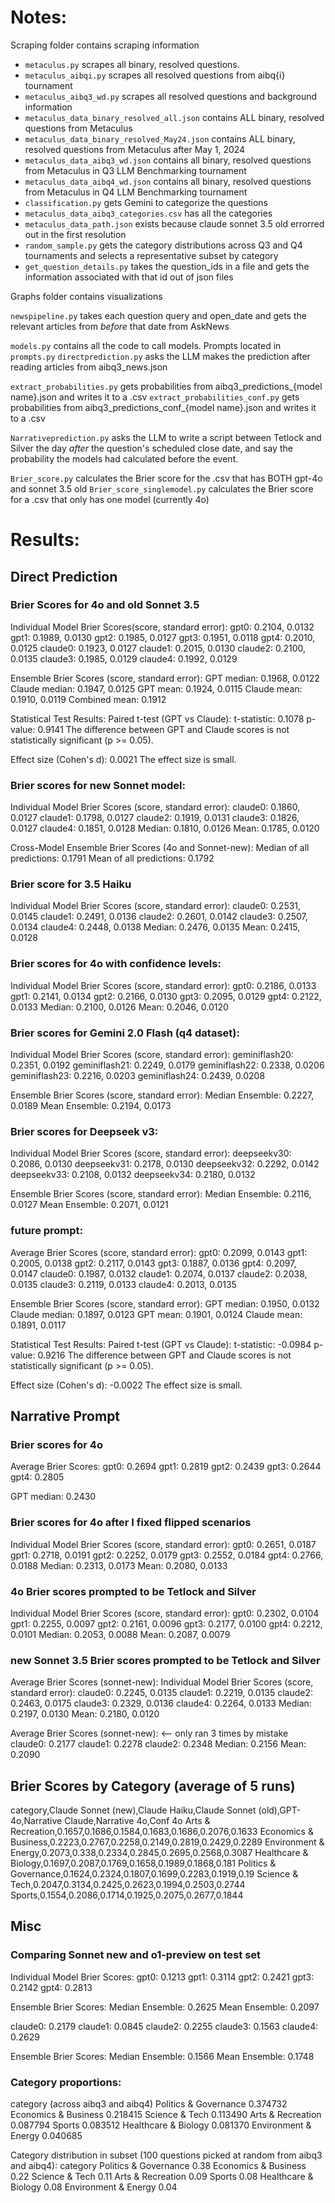 # Notes: 

Scraping folder contains scraping information
- `metaculus.py` scrapes all binary, resolved questions.
- `metaculus_aibqi.py` scrapes all resolved questions from aibq{i} tournament
- `metaculus_aibq3_wd.py` scrapes all resolved questions and background information
- `metaculus_data_binary_resolved_all.json` contains ALL binary, resolved questions from Metaculus
- `metaculus_data_binary_resolved_May24.json` contains ALL binary, resolved questions from Metaculus after May 1, 2024
- `metaculus_data_aibq3_wd.json` contains all binary, resolved questions from Metaculus in Q3 LLM Benchmarking tournament
- `metaculus_data_aibq4_wd.json` contains all binary, resolved questions from Metaculus in Q4 LLM Benchmarking tournament
- `classification.py` gets Gemini to categorize the questions
- `metaculus_data_aibq3_categories.csv` has all the categories
- `metaculus_data_path.json` exists because claude sonnet 3.5 old errorred out in the first resolution
- `random_sample.py` gets the category distributions across Q3 and Q4 tournaments and selects a representative subset by category
- `get_question_details.py` takes the question_ids in a file and gets the information associated with that id out of json files

Graphs folder contains visualizations

`newspipeline.py` takes each question query and open_date and gets the relevant articles from *before* that date from AskNews

`models.py` contains all the code to call models. Prompts located in `prompts.py`
`directprediction.py` asks the LLM makes the prediction after reading articles from aibq3_news.json

`extract_probabilities.py` gets probabilities from aibq3_predictions_{model name}.json and writes it to a .csv
`extract_probabilities_conf.py` gets probabilities from aibq3_predictions_conf_{model name}.json and writes it to a .csv

`Narrativeprediction.py` asks the LLM to write a script between Tetlock and Silver the day *after* the question's scheduled close date, and say the probability the models had calculated before the event.

`Brier_score.py` calculates the Brier score for the .csv that has BOTH gpt-4o and sonnet 3.5 old
`Brier_score_singlemodel.py` calculates the Brier score for a .csv that only has one model (currently 4o) 

# Results:
## Direct Prediction
### Brier Scores for 4o and old Sonnet 3.5
Individual Model Brier Scores(score, standard error):
gpt0: 0.2104, 0.0132
gpt1: 0.1989, 0.0130
gpt2: 0.1985, 0.0127
gpt3: 0.1951, 0.0118
gpt4: 0.2010, 0.0125
claude0: 0.1923, 0.0127
claude1: 0.2015, 0.0130
claude2: 0.2100, 0.0135
claude3: 0.1985, 0.0129
claude4: 0.1992, 0.0129

Ensemble Brier Scores (score, standard error):
GPT median: 0.1968, 0.0122
Claude median: 0.1947, 0.0125
GPT mean: 0.1924, 0.0115
Claude mean: 0.1910, 0.0119
Combined mean: 0.1912

Statistical Test Results:
Paired t-test (GPT vs Claude):
t-statistic: 0.1078
p-value: 0.9141
The difference between GPT and Claude scores is not statistically significant (p >= 0.05).

Effect size (Cohen's d): 0.0021
The effect size is small.

### Brier scores for new Sonnet model: 
Individual Model Brier Scores (score, standard error):
claude0: 0.1860, 0.0127
claude1: 0.1798, 0.0127
claude2: 0.1919, 0.0131
claude3: 0.1826, 0.0127
claude4: 0.1851, 0.0128
Median: 0.1810, 0.0126
Mean: 0.1785, 0.0120

Cross-Model Ensemble Brier Scores (4o and Sonnet-new):
Median of all predictions: 0.1791
Mean of all predictions: 0.1792

### Brier score for 3.5 Haiku
Individual Model Brier Scores (score, standard error):
claude0: 0.2531, 0.0145
claude1: 0.2491, 0.0136
claude2: 0.2601, 0.0142
claude3: 0.2507, 0.0134
claude4: 0.2448, 0.0138
Median: 0.2476, 0.0135
Mean: 0.2415, 0.0128

### Brier scores for 4o with confidence levels:
Individual Model Brier Scores (score, standard error):
gpt0: 0.2186, 0.0133
gpt1: 0.2141, 0.0134
gpt2: 0.2166, 0.0130
gpt3: 0.2095, 0.0129
gpt4: 0.2122, 0.0133
Median: 0.2100, 0.0126
Mean: 0.2046, 0.0120

### Brier scores for Gemini 2.0 Flash (q4 dataset):
Individual Model Brier Scores (score, standard error):
geminiflash20: 0.2351, 0.0192
geminiflash21: 0.2249, 0.0179
geminiflash22: 0.2338, 0.0206
geminiflash23: 0.2216, 0.0203
geminiflash24: 0.2439, 0.0208

Ensemble Brier Scores (score, standard error):
Median Ensemble: 0.2227, 0.0189
Mean Ensemble: 0.2194, 0.0173

### Brier scores for Deepseek v3:
Individual Model Brier Scores (score, standard error):
deepseekv30: 0.2086, 0.0130
deepseekv31: 0.2178, 0.0130
deepseekv32: 0.2292, 0.0142
deepseekv33: 0.2108, 0.0132
deepseekv34: 0.2180, 0.0132

Ensemble Brier Scores (score, standard error):
Median Ensemble: 0.2116, 0.0127
Mean Ensemble: 0.2071, 0.0121

### future prompt:
Average Brier Scores (score, standard error):
gpt0: 0.2099, 0.0143
gpt1: 0.2005, 0.0138
gpt2: 0.2117, 0.0143
gpt3: 0.1887, 0.0136
gpt4: 0.2097, 0.0147
claude0: 0.1987, 0.0132
claude1: 0.2074, 0.0137
claude2: 0.2038, 0.0135
claude3: 0.2119, 0.0133
claude4: 0.2013, 0.0135

Ensemble Brier Scores (score, standard error):
GPT median: 0.1950, 0.0132
Claude median: 0.1897, 0.0123
GPT mean: 0.1901, 0.0124
Claude mean: 0.1891, 0.0117

Statistical Test Results:
Paired t-test (GPT vs Claude):
t-statistic: -0.0984
p-value: 0.9216
The difference between GPT and Claude scores is not statistically significant (p >= 0.05).

Effect size (Cohen's d): -0.0022
The effect size is small.

## Narrative Prompt

### Brier scores for 4o
Average Brier Scores:
gpt0: 0.2694
gpt1: 0.2819
gpt2: 0.2439
gpt3: 0.2644
gpt4: 0.2805

GPT median: 0.2430

### Brier scores for 4o after I fixed flipped scenarios
Individual Model Brier Scores (score, standard error):
gpt0: 0.2651, 0.0187
gpt1: 0.2718, 0.0191
gpt2: 0.2252, 0.0179
gpt3: 0.2552, 0.0184
gpt4: 0.2766, 0.0188
Median: 0.2313, 0.0173
Mean: 0.2080, 0.0133

### 4o Brier scores prompted to be Tetlock and Silver
Individual Model Brier Scores (score, standard error):
gpt0: 0.2302, 0.0104
gpt1: 0.2255, 0.0097
gpt2: 0.2161, 0.0096
gpt3: 0.2177, 0.0100
gpt4: 0.2212, 0.0101
Median: 0.2053, 0.0088
Mean: 0.2087, 0.0079

### new Sonnet 3.5 Brier scores prompted to be Tetlock and Silver
Average Brier Scores (sonnet-new):
Individual Model Brier Scores (score, standard error):
claude0: 0.2245, 0.0135
claude1: 0.2219, 0.0135
claude2: 0.2463, 0.0175
claude3: 0.2329, 0.0136
claude4: 0.2264, 0.0133
Median: 0.2197, 0.0130
Mean: 0.2180, 0.0120

Average Brier Scores (sonnet-new): <-- only ran 3 times by mistake
claude0: 0.2177
claude1: 0.2278
claude2: 0.2348
Median: 0.2156
Mean: 0.2090


##  Brier Scores by Category (average of 5 runs)
category,Claude Sonnet (new),Claude Haiku,Claude Sonnet (old),GPT-4o,Narrative Claude,Narrative 4o,Conf 4o
Arts & Recreation,0.1657,0.1686,0.1584,0.1683,0.1686,0.2076,0.1633
Economics & Business,0.2223,0.2767,0.2258,0.2149,0.2819,0.2429,0.2289
Environment & Energy,0.2073,0.338,0.2334,0.2845,0.2695,0.2568,0.3087
Healthcare & Biology,0.1697,0.2087,0.1769,0.1658,0.1989,0.1868,0.181
Politics & Governance,0.1624,0.2324,0.1807,0.1699,0.2283,0.1919,0.19
Science & Tech,0.2047,0.3134,0.2425,0.2623,0.1994,0.2503,0.2744
Sports,0.1554,0.2086,0.1714,0.1925,0.2075,0.2677,0.1844

## Misc
### Comparing Sonnet new and o1-preview on test set
Individual Model Brier Scores:
gpt0: 0.1213
gpt1: 0.3114
gpt2: 0.2421
gpt3: 0.2142
gpt4: 0.2813

Ensemble Brier Scores:
Median Ensemble: 0.2625
Mean Ensemble: 0.2097

claude0: 0.2179
claude1: 0.0845
claude2: 0.2255
claude3: 0.1563
claude4: 0.2629

Ensemble Brier Scores:
Median Ensemble: 0.1566
Mean Ensemble: 0.1748

### Category proportions:
category (across aibq3 and aibq4)
Politics & Governance    0.374732
Economics & Business     0.218415
Science & Tech           0.113490
Arts & Recreation        0.087794
Sports                   0.083512
Healthcare & Biology     0.081370
Environment & Energy     0.040685

Category distribution in subset (100 questions picked at random from aibq3 and aibq4):
category
Politics & Governance    0.38
Economics & Business     0.22
Science & Tech           0.11
Arts & Recreation        0.09
Sports                   0.08
Healthcare & Biology     0.08
Environment & Energy     0.04